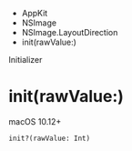 

- AppKit
- NSImage
- NSImage.LayoutDirection
-  init(rawValue:) 

Initializer

# init(rawValue:)

macOS 10.12+

``` source
init?(rawValue: Int)
```

